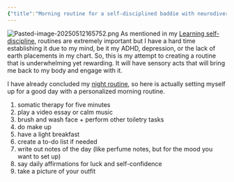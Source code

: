 ```yaml
---
{"title":"Morning routine for a self-disciplined baddie with neurodivergence","mood":"learning","weather":"sunny","location":"Irvine, CA","dg-publish":true,"dg-note-icon":"the-swan","tags":["growth","learning","mental-health","lifestyle","routine"],"updated":"2025-05-12","created":"2025-05-12T16:52:00","dg-path":"Lists/Morning routine for a self-disciplined baddie with neurodivergence.md","permalink":"/lists/morning-routine-for-a-self-disciplined-baddie-with-neurodivergence/","dgPassFrontmatter":true,"noteIcon":"the-swan"}
---
```


![Pasted-image-20250512165752.png](/img/user/Assets/Pasted-image-20250512165752.png)
As mentioned in my [Learning self-discipline](/journal/learning-self-discipline/ "Learning self-discipline"), routines are extremely important but I have a hard time establishing it due to my mind, be it my ADHD, depression, or the lack of earth placements in my chart. So, this is my attempt to creating a routine that is  underwhelming yet rewarding. It will have sensory acts that will bring me back to my body and engage with it.

I have already concluded my [night routine](/lists/night-routine-for-a-self-disciplined-baddie-with-neurodivergence/), so here is actually setting myself up for a good day with a personalized morning routine.

1. somatic therapy for five minutes
2. play a video essay or calm music
3. brush and wash face + perform other toiletry tasks
4. do make up
5. have a light breakfast
6. create a to-do list if needed 
7. write out notes of the day (like perfume notes, but for the mood you want to set up)
8. say daily affirmations for luck and self-confidence
9. take a picture of your outfit
